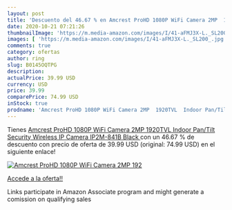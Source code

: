 ```yaml
---
layout: post
title: 'Descuento del 46.67 % en Amcrest ProHD 1080P WiFi Camera 2MP  192'
date: 2020-10-21 07:21:26
thumbnailImage: 'https://m.media-amazon.com/images/I/41-aFMJ3X-L._SL200_.jpg'
images: [ 'https://m.media-amazon.com/images/I/41-aFMJ3X-L._SL200_.jpg' ]
comments: true
category: ofertas
author: ring
slug: B0145OQTPG
description:
actualPrice: 39.99 USD
currency: USD
price: 39.99
comparePrice: 74.99 USD
inStock: true
prodname: 'Amcrest ProHD 1080P WiFi Camera 2MP  1920TVL  Indoor Pan/Tilt Security Wireless IP Camera IP2M-841B  Black '
---
```


Tienes [Amcrest ProHD 1080P WiFi Camera 2MP  1920TVL  Indoor Pan/Tilt Security Wireless IP Camera IP2M-841B  Black ](https://www.amazon.com/dp/B0145OQTPG/?tag=tolees-20) con un 46.67 % de descuento con precio de oferta de 39.99 USD (original: 74.99 USD) en el siguiente enlace!

[![Amcrest ProHD 1080P WiFi Camera 2MP  192](https://m.media-amazon.com/images/I/41-aFMJ3X-L._SL200_.jpg)](https://www.amazon.com/dp/B0145OQTPG/?tag=tolees-20)

[Accede a la oferta!!](https://www.amazon.com/dp/B0145OQTPG/?tag=tolees-20)

Links participate in Amazon Associate program and might generate a comission on qualifying sales


